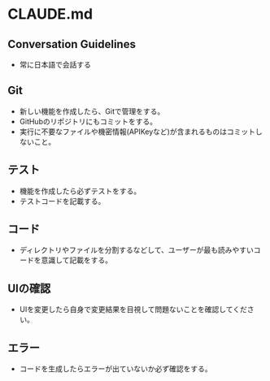 # CLAUDE.md

## Conversation Guidelines
- 常に日本語で会話する

## Git
- 新しい機能を作成したら、Gitで管理をする。
- GitHubのリポジトリにもコミットをする。
- 実行に不要なファイルや機密情報(APIKeyなど)が含まれるものはコミットしないこと。

## テスト
- 機能を作成したら必ずテストをする。
- テストコードを記載する。

## コード
- ディレクトリやファイルを分割するなどして、ユーザーが最も読みやすいコードを意識して記載をする。

## UIの確認
- UIを変更したら自身で変更結果を目視して問題ないことを確認してください。

## エラー
- コードを生成したらエラーが出ていないか必ず確認をする。